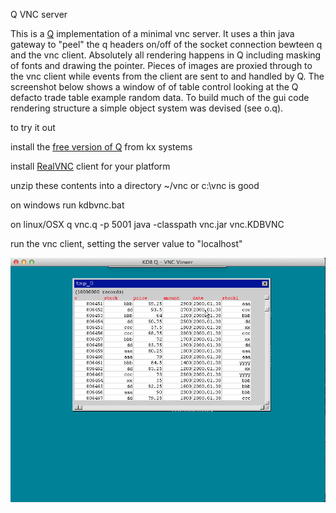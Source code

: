 Q VNC server

This is a [Q](http://www.kx.com) implementation of a minimal vnc server.  It uses a thin java gateway to "peel" the q headers on/off of the socket connection bewteen q and the vnc client.  Absolutely all rendering happens in Q including masking of fonts and drawing the pointer.  Pieces of images are proxied through to the vnc client while events from the client are sent to and handled by Q.  The screenshot below shows a window of of table control looking at the Q defacto trade table example random data.  To build much of the gui code rendering structure a simple object system was devised (see o.q).  

to try it out

install the [free version of Q](http://kx.com/software-download.php) from kx systems

install [RealVNC](http://www.realvnc.com/download/viewer/) client for your platform


unzip these contents into a directory
~/vnc 
	or
c:\vnc is good

on windows
run 
kdbvnc.bat

on linux/OSX
q vnc.q -p 5001
java -classpath vnc.jar vnc.KDBVNC

run the vnc client, setting the server 
value to "localhost"

![on a mac](qvnc-screenshot.png)